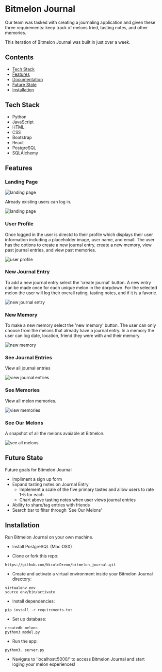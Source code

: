 # Bitmelon Journal

Our team was tasked with creating a journaling application and given these three requirements: keep track of melons tried, tasting notes, and other memories.

This iteration of Bitmelon Journal was built in just over a week.

## Contents

- [Tech Stack](#tech-stack)
- [Features](#features)
- [Documentation](#documentation)
- [Future State](#future)
- [Installation](#installation)

## <a name="tech-stack"></a>Tech Stack

- Python
- JavaScript
- HTML
- CSS
- Bootstrap
- React
- PostgreSQL
- SQLAlchemy

## <a name="features"></a>Features

### Landing Page

![landing page](https://github.com/NicoleDreon/bitmelon_journal/blob/main/static/img/homepage.png)

Already existing users can log in.

![landing page](https://github.com/NicoleDreon/bitmelon_journal/blob/main/static/img/login.png)

### User Profile

Once logged in the user is directd to their profile which displays their user information including a placeholder image, user name, and email. The user has the options to create a new journal entry, create a new memory, view past journal entries, and view past memories.

![user profile](https://github.com/NicoleDreon/bitmelon_journal/blob/main/static/img/userprofile.png)

### New Journal Entry

To add a new journal entry select the 'create journal' button. A new entry can be made once for each unique melon in the dorpdown. For the selected melon the user will log their overall rating, tasting notes, and if it is a favorie.

![new journal entry](https://github.com/NicoleDreon/bitmelon_journal/blob/main/static/img/createjournal.png)

### New Memory

To make a new memory select the 'new memory' button. The user can only choose from the melons that already have a journal entry. In a memory the user can log date, location, friend they were with and their memory.

![new memory](https://github.com/NicoleDreon/bitmelon_journal/blob/main/static/img/creatememory.png)

### See Journal Entries

View all journal entries

![view journal entries](https://github.com/NicoleDreon/bitmelon_journal/blob/main/static/img/viewmemories.png)

### See Memories

View all melon memories.

![view memories](https://github.com/NicoleDreon/bitmelon_journal/blob/main/static/img/viewmemories.png)

### See Our Melons

A snapshot of all the melons avaiable at Bitmelon.

![see all melons](https://github.com/NicoleDreon/bitmelon_journal/blob/main/static/img/allmelons.png)

## <a name="future"></a>Future State

Future goals for Bitmelon Journal

- Impliment a sign up form
- Expand tasting notes on Journal Entry
  - Implement a scale of the five primary tastes and allow users to rate 1-5 for each
  - Chart above tasting notes when user views journal entries
- Ability to share/tag entries with friends
- Search bar to filter through 'See Our Melons'

## <a name="installation"></a>Installation

Run Bitmelon Journal on your own machine.

- Install PostgreSQL (Mac OSX)

- Clone or fork this repo:

```
https://github.com/NicoleDreon/bitmelon_journal.git
```

- Create and activate a virtual environment inside your Bitmelon Journal directory:

```
virtualenv env
source env/bin/activate
```

- Install dependencies:

```
pip install -r requirements.txt
```

- Set up database:

```
createdb melons
python3 model.py
```

- Run the app:

```
python3. server.py
```

- Navigate to 'localhost:5000/' to access Bitmelon Journal and start loging your melon experiences!

